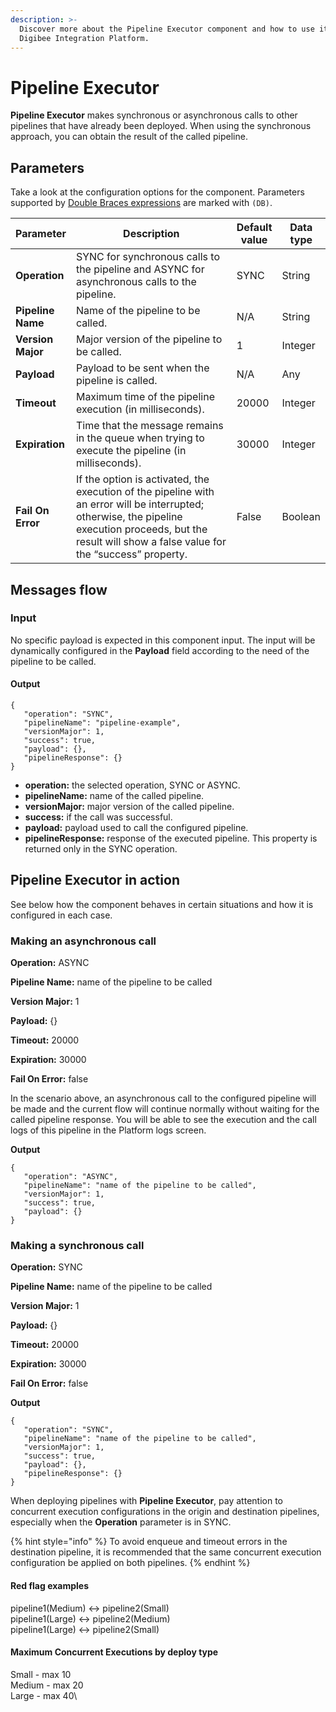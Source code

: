 ```yaml
---
description: >-
  Discover more about the Pipeline Executor component and how to use it on the
  Digibee Integration Platform.
---
```


# Pipeline Executor

**Pipeline Executor** makes synchronous or asynchronous calls to other pipelines that have already been deployed. When using the synchronous approach, you can obtain the result of the called pipeline.

## Parameters

Take a look at the configuration options for the component. Parameters supported by [Double Braces expressions](https://docs.digibee.com/documentation/build/double-braces) are marked with `(DB)`.

<table data-full-width="true"><thead><tr><th>Parameter</th><th width="294">Description</th><th>Default value</th><th>Data type</th></tr></thead><tbody><tr><td><strong>Operation</strong></td><td>SYNC for synchronous calls to the pipeline and ASYNC for asynchronous calls to the pipeline.</td><td>SYNC</td><td>String</td></tr><tr><td><strong>Pipeline Name</strong></td><td>Name of the pipeline to be called.</td><td>N/A</td><td>String</td></tr><tr><td><strong>Version Major</strong></td><td>Major version of the pipeline to be called.</td><td>1</td><td>Integer</td></tr><tr><td><strong>Payload</strong></td><td>Payload to be sent when the pipeline is called.</td><td>N/A</td><td>Any</td></tr><tr><td><strong>Timeout</strong></td><td>Maximum time of the pipeline execution (in milliseconds).</td><td>20000</td><td>Integer</td></tr><tr><td><strong>Expiration</strong></td><td>Time that the message remains in the queue when trying to execute the pipeline (in milliseconds).</td><td>30000</td><td>Integer</td></tr><tr><td><strong>Fail On Error</strong></td><td>If the option is activated, the execution of the pipeline with an error will be interrupted; otherwise, the pipeline execution proceeds, but the result will show a false value for the “success” property.</td><td>False</td><td>Boolean</td></tr></tbody></table>

## Messages flow

### Input

No specific payload is expected in this component input. The input will be dynamically configured in the **Payload** field according to the need of the pipeline to be called.

#### Output

```
{
   "operation": "SYNC",
   "pipelineName": "pipeline-example",
   "versionMajor": 1,
   "success": true,
   "payload": {},
   "pipelineResponse": {}
}

```

* **operation:** the selected operation, SYNC or ASYNC.
* **pipelineName:** name of the called pipeline.
* **versionMajor:** major version of the called pipeline.
* **success:** if the call was successful.
* **payload:** payload used to call the configured pipeline.
* **pipelineResponse:** response of the executed pipeline. This property is returned only in the SYNC operation.

## Pipeline Executor in action

See below how the component behaves in certain situations and how it is configured in each case.

### Making an asynchronous call

**Operation:** ASYNC

**Pipeline Name:** name of the pipeline to be called

**Version Major:** 1

**Payload:** {}

**Timeout:** 20000

**Expiration:** 30000

**Fail On Error:** false

In the scenario above, an asynchronous call to the configured pipeline will be made and the current flow will continue normally without waiting for the called pipeline response. You will be able to see the execution and the call logs of this pipeline in the Platform logs screen.

**Output**

```
{
   "operation": "ASYNC",
   "pipelineName": "name of the pipeline to be called",
   "versionMajor": 1,
   "success": true,
   "payload": {}
}
```

### Making a synchronous call

**Operation:** SYNC

**Pipeline Name:** name of the pipeline to be called

**Version Major:** 1

**Payload:** {}

**Timeout:** 20000

**Expiration:** 30000

**Fail On Error:** false

**Output**

```
{
   "operation": "SYNC",
   "pipelineName": "name of the pipeline to be called",
   "versionMajor": 1,
   "success": true,
   "payload": {},
   "pipelineResponse": {}
}
```

When deploying pipelines with **Pipeline Executor**, pay attention to concurrent execution configurations in the origin and destination pipelines, especially when the **Operation** parameter is in SYNC.

{% hint style="info" %}
To avoid enqueue and timeout errors in the destination pipeline, it is recommended that the same concurrent execution configuration be applied on both pipelines.
{% endhint %}

#### Red flag examples

pipeline1(Medium) <-> pipeline2(Small)\
pipeline1(Large) <-> pipeline2(Medium)\
pipeline1(Large) <-> pipeline2(Small)

#### Maximum Concurrent Executions by deploy type

Small - max 10\
Medium - max 20\
Large - max 40\
